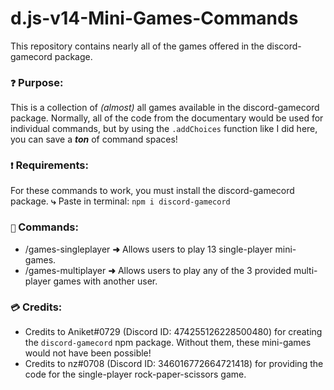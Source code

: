 # d.js-v14-Mini-Games-Commands
This repository contains nearly all of the games offered in the discord-gamecord package.

### `❓` **Purpose:**
This is a collection of _(almost)_ all games available in the discord-gamecord package. Normally, all of the code from the documentary would be used for individual commands, but by using the `.addChoices` function like I did here, you can save a **_ton_** of command spaces!

### `❗` **Requirements:**
For these commands to work, you must install the discord-gamecord package.
**⤷** Paste in terminal: `npm i discord-gamecord`

### `🔧` **Commands:**
- /games-singleplayer **➜** Allows users to play 13 single-player mini-games.
- /games-multiplayer  **➜** Allows users to play any of the 3 provided multi-player games with another user.

### `💳` **Credits:**
- Credits to Aniket#0729 (Discord ID: 474255126228500480) for creating the `discord-gamecord` npm package. Without them, these mini-games would not have been possible!
- Credits to nz#0708 (Discord ID: 346016772664721418) for providing the code for the single-player rock-paper-scissors game.
